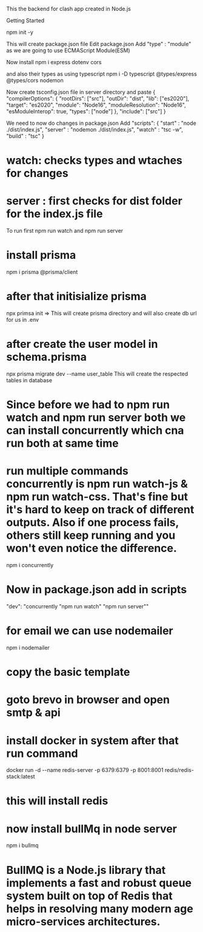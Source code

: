 This the backend for clash app created in Node.js

Getting Started

npm init -y

This will create package.json file
Edit package.json
Add "type" : "module" as we are going to use ECMAScript Module(ESM)

Now install 
npm i express dotenv cors

and also their types as using typescript
npm i -D typescript @types/express @types/cors nodemon

Now create tsconfig.json file in server directory and paste
{
    "compilerOptions": {
      "rootDirs": ["src"],
      "outDir": "dist",
      "lib": ["es2020"],
      "target": "es2020",
      "module": "Node16",
      "moduleResolution": "Node16",
      "esModuleInterop": true,
      "types": ["node"]
    },
    "include": ["src"]
  }

We need to now do changes in package.json
Add
"scripts": {
    "start" : "node ./dist/index.js", 
    "server" : "nodemon ./dist/index.js",
    "watch" : "tsc -w",
    "build" : "tsc"
  }

# watch: checks types and wtaches for changes
# server : first checks for dist folder for the index.js file

To run
first 
npm run watch
and
npm run server

# install prisma
npm i prisma @prisma/client

# after that initisialize prisma
npx primsa init  => This will create prisma directory and will also create db url for us in .env

# after create the user model in schema.prisma
npx prisma migrate dev --name user_table
This will create the respected tables in database

# Since before we had to npm run watch and npm run server both we can install concurrently which cna run both at same time

# run multiple commands concurrently is npm run watch-js & npm run watch-css. That's fine but it's hard to keep on track of different outputs. Also if one process fails, others still keep running and you won't even notice the difference.

npm i concurrently

# Now in package.json add in scripts 
"dev": "concurrently \"npm run watch\" \"npm run server\""

# for email we can use nodemailer
npm i nodemailer

# copy the basic template
# goto brevo in browser and open smtp & api


# install docker in system after that run command
docker run -d --name redis-server -p 6379:6379 -p 8001:8001 redis/redis-stack:latest

# this will install redis

# now install bullMq in node server
npm i bullmq

# BullMQ is a Node.js library that implements a fast and robust queue system built on top of Redis that helps in resolving many modern age micro-services architectures.
